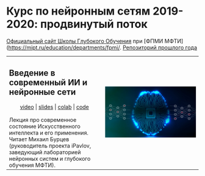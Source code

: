 # Курс по нейронным сетям 2019-2020: продвинутый поток

[Официальный сайт Школы Глубокого Обучения](www.dlschool.org) при [ФПМИ МФТИ](https://mipt.ru/education/departments/fpmi/. [Репозиторий прошлого года](https://github.com/DLSchool/deep_learning_2018-19)

<table width="100%">
    <tr>
        <td width="50%">
            <H2>Введение в современный ИИ и нейронные сети</H2>
            <div align="center">
                 <a href="https://www.youtube.com/watch?time_continue=3820&v=RviskFqwF3M">video</a> |
                 <a href="https://cloud.mail.ru/public/BaEv/BWr96KK4U">slides</a> |
                 <a href="">colab</a> |
                 <a href="">code</a><br/><br/></div>
            Лекция про современное состояние Искусственного интеллекта и его применения. Читает Михаил Бурцев (руководитель проекта iPavlov, заведующий лабораторией нейронных систем и глубокого обучения МФТИ).
        <td width="50%"><a href="https://www.youtube.com/watch?time_continue=3820&v=RviskFqwF3M"><img alt="Introduction to Deep Learning and AI (2019-2020)" src="_intro/img/intro_ai.jpg"/></a></td>
    </tr>
</table>
<br/>
<br/>
<br/>
